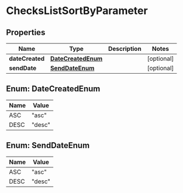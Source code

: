 

# ChecksListSortByParameter


## Properties

| Name | Type | Description | Notes |
|------------ | ------------- | ------------- | -------------|
|**dateCreated** | [**DateCreatedEnum**](#DateCreatedEnum) |  |  [optional] |
|**sendDate** | [**SendDateEnum**](#SendDateEnum) |  |  [optional] |



## Enum: DateCreatedEnum

| Name | Value |
|---- | -----|
| ASC | &quot;asc&quot; |
| DESC | &quot;desc&quot; |



## Enum: SendDateEnum

| Name | Value |
|---- | -----|
| ASC | &quot;asc&quot; |
| DESC | &quot;desc&quot; |



